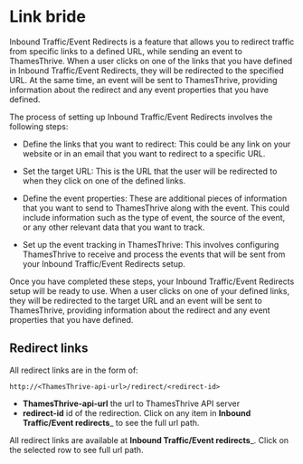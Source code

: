 # Link bride

Inbound Traffic/Event Redirects is a feature that allows you to redirect traffic from specific links to a defined URL,
while sending an event to ThamesThrive. When a user clicks on one of the links that you have
defined in Inbound Traffic/Event Redirects, they will be redirected to the specified URL. At the same time, an event
will be sent to ThamesThrive, providing information about the redirect and any event properties that you have defined.

The process of setting up Inbound Traffic/Event Redirects involves the following steps:

* Define the links that you want to redirect: This could be any link on your website or in an email that you want to
  redirect to a specific URL.

* Set the target URL: This is the URL that the user will be redirected to when they click on one of the defined links.

* Define the event properties: These are additional pieces of information that you want to send to ThamesThrive along with
  the event. This could include information such as the type of event, the source of the event, or any other relevant
  data that you want to track.

* Set up the event tracking in ThamesThrive: This involves configuring ThamesThrive to receive and process the events that will
  be sent from your Inbound Traffic/Event Redirects setup.

Once you have completed these steps, your Inbound Traffic/Event Redirects setup will be ready to use. When a user clicks
on one of your defined links, they will be redirected to the target URL and an event will be sent to ThamesThrive, providing
information about the redirect and any event properties that you have defined.

## Redirect links

All redirect links are in the form of:

```
http://<ThamesThrive-api-url>/redirect/<redirect-id>
```

* __ThamesThrive-api-url__ the url to ThamesThrive API server
* __redirect-id__ id of the redirection. Click on any item in __Inbound Traffic/Event redirects___ to see the full url
  path.

All redirect links are available at __Inbound Traffic/Event redirects___. Click on the selected row to see full url
path. 
